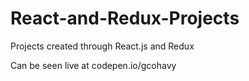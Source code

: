 # React-and-Redux-Projects
Projects created through React.js and Redux


Can be seen live at codepen.io/gcohavy
